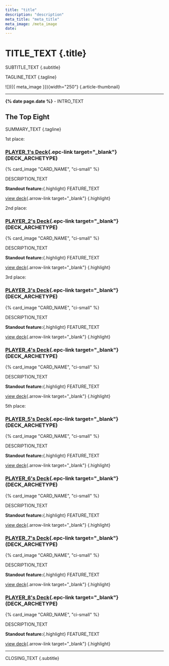 ```yaml
---
title: "title"
description: "description"
meta_title: "meta_title"
meta_image: /meta_image
date: 
---
```

# TITLE_TEXT  {.title}

SUBTITLE_TEXT
{.subtitle}

TAGLINE_TEXT
{.tagline}

![]({{ meta_image }}){width="250"}
{.article-thumbnail}

----

**{% date page.date %}** - INTRO_TEXT

## The Top Eight

SUMMARY_TEXT
{.tagline}

<div class="pre-headline first">1st place:</div>

### [PLAYER_1's Deck][deck-1]{.epc-link target="_blank"} (DECK_ARCHETYPE)

  [deck-1]: EPC_URL

{% card_image "CARD_NAME", "ci-small" %}

DESCRIPTION_TEXT

**Standout feature:**{.highlight} FEATURE_TEXT

[view deck][deck-1]{.arrow-link target="_blank"}
{.highlight}

<div class="pre-headline second">2nd place:</div>

### [PLAYER_2's Deck][deck-2]{.epc-link target="_blank"} (DECK_ARCHETYPE)

  [deck-2]: EPC_URL

{% card_image "CARD_NAME", "ci-small" %}

DESCRIPTION_TEXT

**Standout feature:**{.highlight} FEATURE_TEXT

[view deck][deck-2]{.arrow-link target="_blank"}
{.highlight}

<div class="pre-headline third">3rd place:</div>

### [PLAYER_3's Deck][deck-3]{.epc-link target="_blank"} (DECK_ARCHETYPE)

  [deck-3]: EPC_URL

{% card_image "CARD_NAME", "ci-small" %}

DESCRIPTION_TEXT

**Standout feature:**{.highlight} FEATURE_TEXT

[view deck][deck-3]{.arrow-link target="_blank"}
{.highlight}

### [PLAYER_4's Deck][deck-4]{.epc-link target="_blank"} (DECK_ARCHETYPE)

  [deck-4]: EPC_URL

{% card_image "CARD_NAME", "ci-small" %}

DESCRIPTION_TEXT

**Standout feature:**{.highlight} FEATURE_TEXT

[view deck][deck-4]{.arrow-link target="_blank"}
{.highlight}

<div class="pre-headline fifth">5th place:</div>

### [PLAYER_5's Deck][deck-5]{.epc-link target="_blank"} (DECK_ARCHETYPE)

  [deck-5]: EPC_URL

{% card_image "CARD_NAME", "ci-small" %}

DESCRIPTION_TEXT

**Standout feature:**{.highlight} FEATURE_TEXT

[view deck][deck-5]{.arrow-link target="_blank"}
{.highlight}

### [PLAYER_6's Deck][deck-6]{.epc-link target="_blank"} (DECK_ARCHETYPE)

  [deck-6]: EPC_URL

{% card_image "CARD_NAME", "ci-small" %}

DESCRIPTION_TEXT

**Standout feature:**{.highlight} FEATURE_TEXT

[view deck][deck-6]{.arrow-link target="_blank"}
{.highlight}

### [PLAYER_7's Deck][deck-7]{.epc-link target="_blank"} (DECK_ARCHETYPE)

  [deck-7]: EPC_URL

{% card_image "CARD_NAME", "ci-small" %}

DESCRIPTION_TEXT

**Standout feature:**{.highlight} FEATURE_TEXT

[view deck][deck-7]{.arrow-link target="_blank"}
{.highlight}

### [PLAYER_8's Deck][deck-8]{.epc-link target="_blank"} (DECK_ARCHETYPE)

  [deck-8]: EPC_URL

{% card_image "CARD_NAME", "ci-small" %}

DESCRIPTION_TEXT

**Standout feature:**{.highlight} FEATURE_TEXT

[view deck][deck-8]{.arrow-link target="_blank"}
{.highlight}

----

CLOSING_TEXT
{.subtitle}